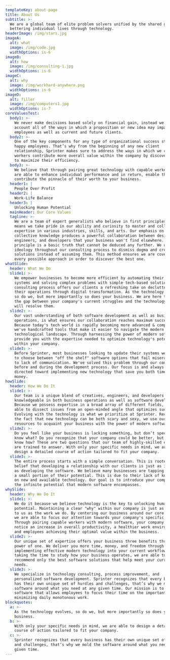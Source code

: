 ```yaml
---
templateKey: about-page
title: About Us
subtitle: >-
  We are a global team of elite problem solvers unified by the shared goal of
  bettering individual lives through technology.
headerImage: /img/stars.jpg
imageA:
  alt: what
  image: /img/code.jpg
  widthOptions: is-6
imageB:
  alt: how
  image: /img/consulting-1.jpg
  widthOptions: is-6
imageC:
  alt: why
  image: /img/workhard-anywhere.png
  widthOptions: is-6
imageD:
  alt: filler
  image: /img/computers1.jpg
  widthOptions: is-7
coreValuesTest:
  body1: >-
    We never make decisions based solely on financial gain, instead we take into
    account all of the ways in which a proposition or new idea may impact our
    employees as well as current and future clients.
  body2: >-
    One of the key components for any type of organizational success starts with
    happy employees. That’s why from the beginning of any new client
    relationship, Sprinter makes sure to address the ways in which we can help
    workers contribute more overall value within the company by discovering ways
    to maximize their efficiency.
  body3: >-
    We believe that through pairing great technology with capable workers, we
    are able to enhance individual performance and in return, enable them to
    contribute the pinnacle of their worth to your business.
  header1: |
    People Over Profit
  header2: |
    Work-Life Balance
  header3: |
    Unlocking Human Potential
  mainHeader: Our Core Values
  tagline: >-
    We are a team of expert generalists who believe in first principles. This
    means we take pride in our ability and curiosity to master and collect
    expertise in various industries, skills, and arts. Our emphasis on
    collective knowledge produces a powerful collaboration between designers,
    engineers, and developers that your business won't find elsewhere. A first
    principle is a basic truth that cannot be deduced any further. We use this
    ideology throughout our consulting process to dismiss dogma and create
    solutions instead of assuming them. This method ensures we are covering
    every possible approach in order to discover the best one.
whatSlide:
  header: What We Do
  slide1: >-
    We empower businesses to become more efficient by automating their current
    systems and solving complex problems with simple tech-based solutions. Our
    consulting process offers our clients a refreshing take on decluttering
    their operations through digital transformation. As the technology evolves,
    so do we, but more importantly so does your business. We are here to bridge
    the gap between your company's current struggles and the technology that
    will resolve them.
  slide2: >-
    Our vast understanding of both software development as well as business
    operations, is what ensures our collaboration reaches maximum success.
    Because today's tech world is rapidly becoming more advanced & complex,
    we've handcrafted tools that make it easier to navigate the modern
    technological landscape. Through harnessing the power of modern software, we
    provide you with the expertise needed to optimize technology's potential
    within your company. 
  slide3: >-
    Before Sprinter, most businesses looking to update their systems were forced
    to choose between "off the shelf" software options that fail miserably due
    to lack of communication. We've solved this problem through our consulting
    before and during the development process. Our focus is and always will be
    directed toward implementing new technology that save you both time and
    money. 
howSlide:
  header: How We Do It
  slide1: >-
    Our team is a unique blend of creatives, engineers, and developers who are
    knowledgeable in both business operations as well as software development.
    Because we possess expertise in a broad array of different fields, we are
    able to dissect issues from an open-minded angle that optimizes success.
    Evolving with the technology is what we prioritize at Sprinter. Recognizing
    the fact that new technology can be both scary and sexy, we use our
    resources to acquaint your business with the power of modern software.
  slide2: >-
    Do you feel like your business is lacking something, but don’t specifically
    know what? Do you recognize that your company could be better, but don’t
    know how? These are two questions that our team of highly-skilled experts
    are trained to answer. With only your specific needs in mind, we are able to
    design a detailed course of action tailored to fit your company.
  slide3: >-
    The entire process starts with a simple conversation. This is rooted in our
    belief that developing a relationship with our clients is just as important
    as developing the software. We believe many businesses are tapping into only
    a small portion of their potential. This is due to their lack of knowledge
    on new and available technology. Our goal is to introduce your company to
    the infinite potential that modern software encompasses. 
whySlide:
  header: Why We Do It
  slide1: >-
    We do it because we believe technology is the key to unlocking human
    potential. Maintaining a clear "why" within our company is just as important
    to us as the work we do. By centering our business around our core beliefs,
    we are able to focus our attention towards your company's specific needs.
    Through pairing capable workers with modern software, your company will
    notice an increase in overall productivity, a healthier work environment,
    and employees achieving their optimal value within the business. 
  slide2: >-
    Our unique set of expertise offers your business three benefits through the
    power of one. We deliver you more time, money, and freedom through
    implementing effective modern technology into your current workflow. Through
    taking the time to study how your business operates, we are able to
    recommend only the best software solutions that help meet your current
    needs. 
  slide3: >-
    We specialize in technology consulting, process improvement, and
    personalized software development. Sprinter recognizes that every business
    has their own unique set of hurdles and challenges, that’s why we mold the
    software around what you need at any given time. Our mission is to design
    software that allows employees to focus their time on the important tasks by
    minimizing daily monotonous work.
blockquotes:
  a: >-
    As the technology evolves, so do we, but more importantly so does your
    business.
  b: >-
    With only your specific needs in mind, we are able to design a detailed
    course of action tailored to fit your company.
  c: >-
    Sprinter recognizes that every business has their own unique set of hurdles
    and challenges, that’s why we mold the software around what you need at any
    given time.
---
```


